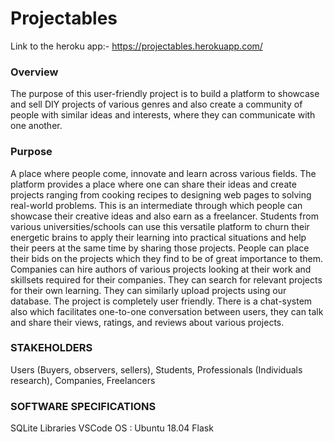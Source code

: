 # Projectables
Link to the heroku app:- https://projectables.herokuapp.com/
### Overview
The purpose of this user-friendly project is to build a platform to showcase and sell DIY projects of various genres and also create a community of people with similar ideas and interests, where they can communicate with one another.

### Purpose
A place where people come, innovate and learn across various fields. The platform provides a place where one can share their ideas and create projects ranging from cooking recipes to designing web pages to solving real-world problems. This is an intermediate through which people can showcase their creative ideas and also earn as a freelancer. Students from various universities/schools can use this versatile platform to churn their energetic brains to apply their learning into practical situations and help their peers at the same time by sharing those projects. People can place their bids on the projects which they find to be of great importance to them. Companies can hire authors of various projects looking at their work and skillsets required for their companies. They can search for relevant projects for their own learning. They can similarly upload projects using our database. The project is completely user friendly. There is a chat-system also which facilitates one-to-one conversation between users, they can talk and share their views, ratings, and reviews about various projects. 

### STAKEHOLDERS
Users (Buyers, observers, sellers),
Students,
Professionals (Individuals research),
Companies,
Freelancers
### SOFTWARE SPECIFICATIONS
SQLite Libraries
VSCode
OS : Ubuntu 18.04
Flask
